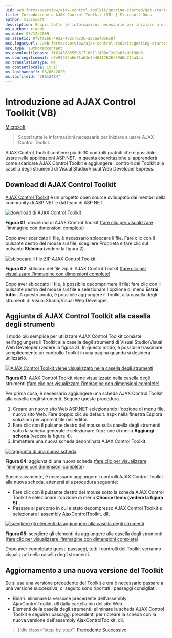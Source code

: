 ```yaml
---
uid: web-forms/overview/ajax-control-toolkit/getting-started/get-started-with-the-ajax-control-toolkit-vb
title: Introduzione a AJAX Control Toolkit (VB) | Microsoft Docs
author: microsoft
description: Scopri tutte le informazioni necessarie per iniziare a usare AJAX Control Toolkit.
ms.author: riande
ms.date: 05/12/2009
ms.assetid: 9f8fa166-49a2-402c-b236-20caef0c658f
msc.legacyurl: /web-forms/overview/ajax-control-toolkit/getting-started/get-started-with-the-ajax-control-toolkit-vb
msc.type: authoredcontent
ms.openlocfilehash: ff614308555b31710b11f408e12e9a6fadbf98d0
ms.sourcegitcommit: e7e91932a6e91a63e2e46417626f39d6b244a3ab
ms.translationtype: MT
ms.contentlocale: it-IT
ms.lasthandoff: 03/06/2020
ms.locfileid: "78613484"
---
```

# <a name="get-started-with-the-ajax-control-toolkit-vb"></a>Introduzione ad AJAX Control Toolkit (VB)

[Microsoft](https://github.com/microsoft)

> Scopri tutte le informazioni necessarie per iniziare a usare AJAX Control Toolkit.

AJAX Control Toolkit contiene più di 30 controlli gratuiti che è possibile usare nelle applicazioni ASP.NET. In questa esercitazione si apprenderà come scaricare AJAX Control Toolkit e aggiungere i controlli del Toolkit alla casella degli strumenti di Visual Studio/Visual Web Developer Express.

## <a name="downloading-the-ajax-control-toolkit"></a>Download di AJAX Control Toolkit

[AJAX Control Toolkit](http://devexpress.com/act) è un progetto open source sviluppato dai membri della community di ASP.NET e dal team di ASP.NET.

[![download di AJAX Control Toolkit](get-started-with-the-ajax-control-toolkit-vb/_static/image1.jpg)](get-started-with-the-ajax-control-toolkit-vb/_static/image1.png)

**Figura 01**: download di AJAX Control Toolkit ([fare clic per visualizzare l'immagine con dimensioni complete](get-started-with-the-ajax-control-toolkit-vb/_static/image2.png))

Dopo aver scaricato il file, è necessario sbloccare il file. Fare clic con il pulsante destro del mouse sul file, scegliere Proprietà e fare clic sul pulsante **Sblocca** (vedere la figura 2).

[![sbloccare il file ZIP AJAX Control Toolkit](get-started-with-the-ajax-control-toolkit-vb/_static/image2.jpg)](get-started-with-the-ajax-control-toolkit-vb/_static/image3.png)

**Figura 02**: sblocco del file zip di AJAX Control Toolkit ([fare clic per visualizzare l'immagine con dimensioni complete](get-started-with-the-ajax-control-toolkit-vb/_static/image4.png))

Dopo aver sbloccato il file, è possibile decomprimere il file: fare clic con il pulsante destro del mouse sul file e selezionare l'opzione di menu **Estrai tutto** . A questo punto, è possibile aggiungere il Toolkit alla casella degli strumenti di Visual Studio/Visual Web Developer.

## <a name="adding-the-ajax-control-toolkit-to-the-toolbox"></a>Aggiunta di AJAX Control Toolkit alla casella degli strumenti

Il modo più semplice per utilizzare AJAX Control Toolkit consiste nell'aggiungere il Toolkit alla casella degli strumenti di Visual Studio/Visual Web Developer (vedere la figura 3). In questo modo, è possibile trascinare semplicemente un controllo Toolkit in una pagina quando si desidera utilizzarlo.

[![AJAX Control Toolkit viene visualizzato nella casella degli strumenti](get-started-with-the-ajax-control-toolkit-vb/_static/image3.jpg)](get-started-with-the-ajax-control-toolkit-vb/_static/image5.png)

**Figura 03**: AJAX Control Toolkit viene visualizzato nella casella degli strumenti ([fare clic per visualizzare l'immagine con dimensioni complete](get-started-with-the-ajax-control-toolkit-vb/_static/image6.png))

Per prima cosa, è necessario aggiungere una scheda AJAX Control Toolkit alla casella degli strumenti. Seguire questa procedura.

1. Creare un nuovo sito Web ASP.NET selezionando l'opzione di menu file, nuovo sito Web. Fare doppio clic su default. aspx nella finestra Esplora soluzioni per aprire il file nell'editor.
2. Fare clic con il pulsante destro del mouse sulla casella degli strumenti sotto la scheda generale e selezionare l'opzione di menu **Aggiungi scheda** (vedere la figura 4).
3. Immettere una nuova scheda denominata AJAX Control Toolkit.

[![l'aggiunta di una nuova scheda](get-started-with-the-ajax-control-toolkit-vb/_static/image4.jpg)](get-started-with-the-ajax-control-toolkit-vb/_static/image7.png)

**Figura 04**: aggiunta di una nuova scheda ([fare clic per visualizzare l'immagine con dimensioni complete](get-started-with-the-ajax-control-toolkit-vb/_static/image8.png))

Successivamente, è necessario aggiungere i controlli AJAX Control Toolkit alla nuova scheda. attenersi alla procedura seguente:

- Fare clic con il pulsante destro del mouse sotto la scheda AJAX Control Toolkit e selezionare l'opzione di menu **Choose Items (vedere la figura 5)** .
- Passare al percorso in cui è stato decompresso AJAX Control Toolkit e selezionare l'assembly AjaxControlToolkit. dll.

[![scegliere gli elementi da aggiungere alla casella degli strumenti](get-started-with-the-ajax-control-toolkit-vb/_static/image5.jpg)](get-started-with-the-ajax-control-toolkit-vb/_static/image9.png)

**Figura 05**: scegliere gli elementi da aggiungere alla casella degli strumenti ([fare clic per visualizzare l'immagine con dimensioni complete](get-started-with-the-ajax-control-toolkit-vb/_static/image10.png))

Dopo aver completato questi passaggi, tutti i controlli del Toolkit verranno visualizzati nella casella degli strumenti.

## <a name="upgrading-to-a-new-version-of-the-toolkit"></a>Aggiornamento a una nuova versione del Toolkit

Se si usa una versione precedente del Toolkit e ora è necessario passare a una versione successiva, di seguito sono riportati i passaggi consigliati:

- Binari: eliminare la versione precedente dell'assembly AjaxControlToolkit. dll dalla cartella bin del sito Web.
- Elementi della casella degli strumenti: eliminare la scheda AJAX Control Toolkit e seguire i passaggi precedenti per ricreare la scheda con la nuova versione dell'assembly AjaxControlToolkit. dll.

> [!div class="step-by-step"]
> [Precedente](creating-a-custom-ajax-control-toolkit-control-extender-cs.md)
> [Successivo](using-ajax-control-toolkit-controls-and-control-extenders-vb.md)
